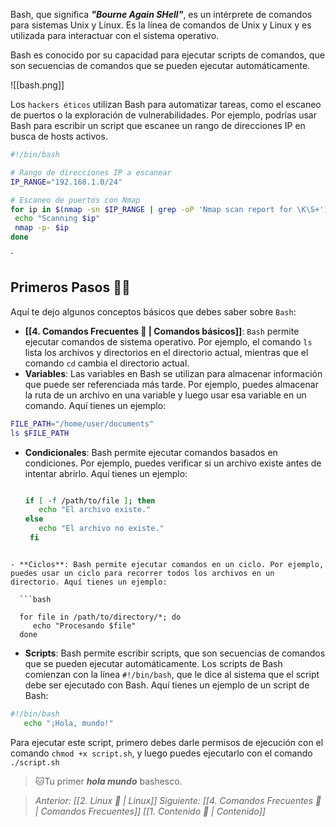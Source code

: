 Bash, que significa ***"Bourne Again SHell"***, es un intérprete de comandos para sistemas Unix y Linux. Es la línea de comandos de Unix y Linux y es utilizada para interactuar con el sistema operativo.

Bash es conocido por su capacidad para ejecutar scripts de comandos, que son secuencias de comandos que se pueden ejecutar automáticamente.

![[bash.png]]


Los `hackers éticos` utilizan Bash para automatizar tareas, como el escaneo de puertos o la exploración de vulnerabilidades. Por ejemplo, podrías usar Bash para escribir un script que escanee un rango de direcciones IP en busca de hosts activos.

```bash
#!/bin/bash

# Rango de direcciones IP a escanear
IP_RANGE="192.168.1.0/24"

# Escaneo de puertos con Nmap
for ip in $(nmap -sn $IP_RANGE | grep -oP 'Nmap scan report for \K\S+'); do
 echo "Scanning $ip"
 nmap -p- $ip
done

```
`
## Primeros Pasos 🚶🏻

Aquí te dejo algunos conceptos básicos que debes saber sobre `Bash`:

- **[[4. Comandos Frecuentes 🧩 | Comandos básicos]]**: `Bash` permite ejecutar comandos de sistema operativo. Por ejemplo, el comando `ls` lista los archivos y directorios en el directorio actual, mientras que el comando `cd` cambia el directorio actual.
- **Variables**: Las variables en Bash se utilizan para almacenar información que puede ser referenciada más tarde. Por ejemplo, puedes almacenar la ruta de un archivo en una variable y luego usar esa variable en un comando. Aquí tienes un ejemplo:

 ```bash
 FILE_PATH="/home/user/documents"
 ls $FILE_PATH
```
   
- **Condicionales**: Bash permite ejecutar comandos basados en condiciones. Por ejemplo, puedes verificar si un archivo existe antes de intentar abrirlo. Aquí tienes un ejemplo:

  ```bash
  
  if [ -f /path/to/file ]; then
     echo "El archivo existe."
  else
     echo "El archivo no existe."
   fi

```
   
- **Ciclos**: Bash permite ejecutar comandos en un ciclo. Por ejemplo, puedes usar un ciclo para recorrer todos los archivos en un directorio. Aquí tienes un ejemplo:

  ```bash
  
  for file in /path/to/directory/*; do
     echo "Procesando $file"
  done
```
   
- **Scripts**: Bash permite escribir scripts, que son secuencias de comandos que se pueden ejecutar automáticamente. Los scripts de Bash comienzan con la línea `#!/bin/bash`, que le dice al sistema que el script debe ser ejecutado con Bash. Aquí tienes un ejemplo de un script de Bash:
```bash
#!/bin/bash
   echo "¡Hola, mundo!"
```
   
Para ejecutar este script, primero debes darle permisos de ejecución con el comando `chmod +x script.sh`, y luego puedes ejecutarlo con el comando `./script.sh` 

>🐱Tu primer ***hola mundo*** bashesco.


> *Anterior: [[2. Linux 🐧 | Linux]]*
*Siguiente: [[4. Comandos Frecuentes 🧩 | Comandos Frecuentes]]*
*[[1. Contenido 📃 | Contenido]]*

